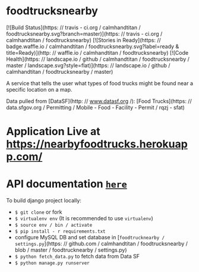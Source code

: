 # foodtrucksnearby

[![Build Status](https: // travis - ci.org / calmhandtitan / foodtrucksnearby.svg?branch=master)](https: // travis - ci.org / calmhandtitan / foodtrucksnearby)
[![Stories in Ready](https: // badge.waffle.io / calmhandtitan / foodtrucksnearby.svg?label=ready & title=Ready)](http: // waffle.io / calmhandtitan / foodtrucksnearby)
[![Code Health](https: // landscape.io / github / calmhandtitan / foodtrucksnearby / master / landscape.svg?style=flat)](https: // landscape.io / github / calmhandtitan / foodtrucksnearby / master)


A service that tells the user what types of food trucks might be found near a specific location on a map.

Data pulled from [DataSF](http: // www.datasf.org /):
    [Food Trucks](https: // data.sfgov.org / Permitting / Mobile - Food - Facility - Permit / rqzj - sfat)


# Application Live at https://nearbyfoodtrucks.herokuapp.com/

# API documentation [`here`](API.md)

To build django project locally:

* `$ git clone` or fork
* `$ virtualenv env`  (It is recommended to use `virtualenv`)
* `$ source env / bin / activate`
* `$ pip install - r requirements.txt`
* configure MySQL DB and set database in [`foodtrucknearby / settings.py`](https: // github.com / calmhandtitan / foodtrucksnearby / blob / master / foodtrucknearby / settings.py)
* `$ python fetch_data.py` to fetch data from Data SF
* `$ python manage.py runserver`
